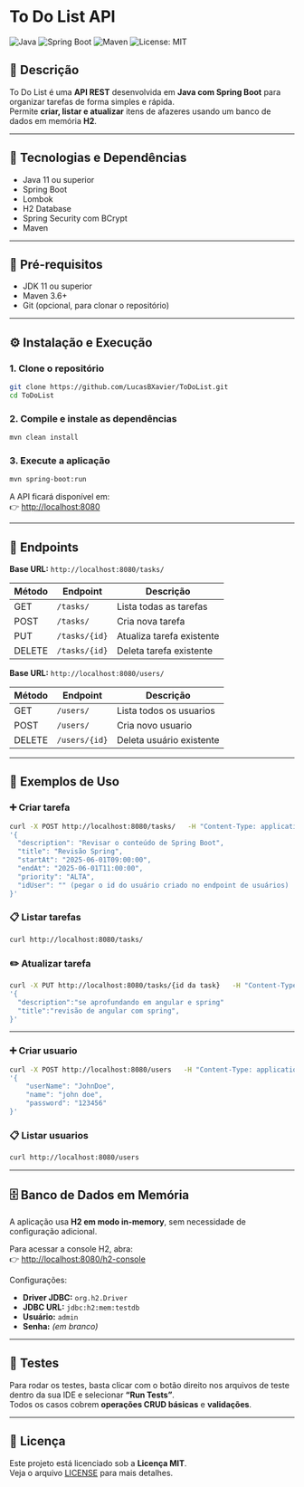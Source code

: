 # To Do List API

![Java](https://img.shields.io/badge/Java-11+-red?logo=java)
![Spring Boot](https://img.shields.io/badge/Spring%20Boot-2.7-green?logo=springboot)
![Maven](https://img.shields.io/badge/Maven-3.6+-orange?logo=apachemaven)
![License: MIT](https://img.shields.io/badge/License-MIT-blue.svg)

## 📌 Descrição
To Do List é uma **API REST** desenvolvida em **Java com Spring Boot** para organizar tarefas de forma simples e rápida.  
Permite **criar, listar e atualizar** itens de afazeres usando um banco de dados em memória **H2**.

---

## 🚀 Tecnologias e Dependências
- Java 11 ou superior
- Spring Boot
- Lombok
- H2 Database
- Spring Security com BCrypt
- Maven

---

## 🔧 Pré-requisitos
- JDK 11 ou superior
- Maven 3.6+
- Git (opcional, para clonar o repositório)

---

## ⚙️ Instalação e Execução

### 1. Clone o repositório
```bash
git clone https://github.com/LucasBXavier/ToDoList.git
cd ToDoList
```

### 2. Compile e instale as dependências
```bash
mvn clean install
```

### 3. Execute a aplicação
```bash
mvn spring-boot:run
```

A API ficará disponível em:  
👉 [http://localhost:8080](http://localhost:8080)

---

## 📍 Endpoints
**Base URL:** `http://localhost:8080/tasks/`

| Método | Endpoint          | Descrição                |
|--------|-------------------|--------------------------|
| GET    | `/tasks/`         | Lista todas as tarefas   |
| POST   | `/tasks/`      | Cria nova tarefa         |
| PUT    | `/tasks/{id}` | Atualiza tarefa existente|
| DELETE | `/tasks/{id}` | Deleta tarefa existente  |


**Base URL:** `http://localhost:8080/users/`

| Método | Endpoint      | Descrição                |
|--------|---------------|--------------------------|
| GET    | `/users/`     | Lista todos os usuarios  |
| POST   | `/users/`     | Cria novo usuario        |
| DELETE | `/users/{id}` | Deleta usuário existente |


---

## 📌 Exemplos de Uso

### ➕ Criar tarefa
```bash
curl -X POST http://localhost:8080/tasks/   -H "Content-Type: application/json"   -d 
'{
  "description": "Revisar o conteúdo de Spring Boot",
  "title": "Revisão Spring",
  "startAt": "2025-06-01T09:00:00",
  "endAt": "2025-06-01T11:00:00",
  "priority": "ALTA",
  "idUser": "" (pegar o id do usuário criado no endpoint de usuários)
}'
```

### 📋 Listar tarefas
```bash
curl http://localhost:8080/tasks/
```

### ✏️ Atualizar tarefa
```bash
curl -X PUT http://localhost:8080/tasks/{id da task}   -H "Content-Type: application/json"   -d 
'{
  "description":"se aprofundando em angular e spring"
  "title":"revisão de angular com spring",
}'
```

---

### ➕ Criar usuario
```bash
curl -X POST http://localhost:8080/users   -H "Content-Type: application/json"   -d 
'{
    "userName": "JohnDoe",
    "name": "john doe",
    "password": "123456"
}'
```

### 📋 Listar usuarios
```bash
curl http://localhost:8080/users
```

---


## 🗄️ Banco de Dados em Memória
A aplicação usa **H2 em modo in-memory**, sem necessidade de configuração adicional.

Para acessar a console H2, abra:  
👉 [http://localhost:8080/h2-console](http://localhost:8080/h2-console)

Configurações:
- **Driver JDBC:** `org.h2.Driver`
- **JDBC URL:** `jdbc:h2:mem:testdb`
- **Usuário:** `admin`
- **Senha:** _(em branco)_

---

## 🧪 Testes
Para rodar os testes, basta clicar com o botão direito nos arquivos de teste dentro da sua IDE e selecionar **“Run Tests”**.  
Todos os casos cobrem **operações CRUD básicas** e **validações**.

---

## 📄 Licença
Este projeto está licenciado sob a **Licença MIT**.  
Veja o arquivo [LICENSE](LICENSE) para mais detalhes.
